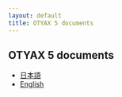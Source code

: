 ```yaml
---
layout: default
title: OTYAX 5 documents
---
```

## OTYAX 5 documents
* [日本語](jp/)
* [English](en/)

